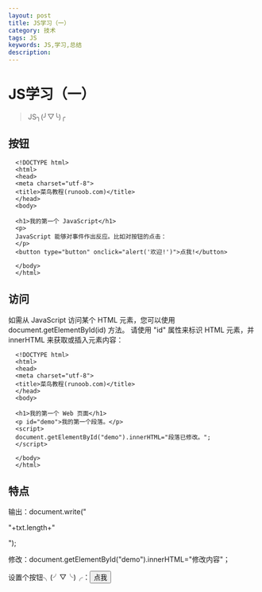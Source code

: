 ```yaml
---
layout: post
title: JS学习（一）
category: 技术
tags: JS
keywords: JS,学习,总结
description: 
---
```


# JS学习（一）

> JS╮(╯▽╰)╭

## 按钮

      <!DOCTYPE html>
      <html>
      <head> 
      <meta charset="utf-8"> 
      <title>菜鸟教程(runoob.com)</title> 
      </head>
      <body>
      	
      <h1>我的第一个 JavaScript</h1>
      <p>
      JavaScript 能够对事件作出反应。比如对按钮的点击：
      </p>
      <button type="button" onclick="alert('欢迎!')">点我!</button>
      	
      </body>
      </html>
      
## 访问

如需从 JavaScript 访问某个 HTML 元素，您可以使用 document.getElementById(id) 方法。
请使用 "id" 属性来标识 HTML 元素，并 innerHTML 来获取或插入元素内容：

      <!DOCTYPE html>
      <html>
      <head> 
      <meta charset="utf-8"> 
      <title>菜鸟教程(runoob.com)</title> 
      </head>
      <body>
      	
      <h1>我的第一个 Web 页面</h1>
      <p id="demo">我的第一个段落。</p>
      <script>
      document.getElementById("demo").innerHTML="段落已修改。";
      </script>
      	
      </body>
      </html>
      
## 特点
输出：document.write("<p>"+txt.length+"</p>");

修改：document.getElementById("demo").innerHTML="修改内容"；

设置个按钮╮(╯▽╰)╭：<button type="button" onclick="alert('提示信息')">点我</button>

